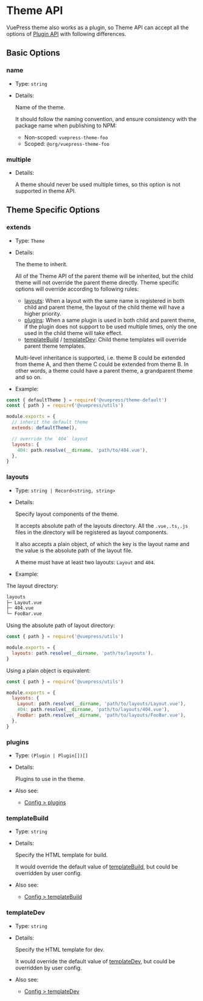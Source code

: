 # Theme API

VuePress theme also works as a plugin, so Theme API can accept all the options of [Plugin API](./plugin-api.md) with following differences.

## Basic Options

### name

- Type: `string`

- Details:

  Name of the theme.

  It should follow the naming convention, and ensure consistency with the package name when publishing to NPM:

  - Non-scoped: `vuepress-theme-foo`
  - Scoped: `@org/vuepress-theme-foo`

### multiple

- Details:

  A theme should never be used multiple times, so this option is not supported in theme API.

## Theme Specific Options

### extends

- Type: `Theme`

- Details:

  The theme to inherit.

  All of the Theme API of the parent theme will be inherited, but the child theme will not override the parent theme directly. Theme specific options will override according to following rules:

  - [layouts](#layouts): When a layout with the same name is registered in both child and parent theme, the layout of the child theme will have a higher priority.
  - [plugins](#plugins): When a same plugin is used in both child and parent theme, if the plugin does not support to be used multiple times, only the one used in the child theme will take effect.
  - [templateBuild](#templatebuild) / [templateDev](#templatedev): Child theme templates will override parent theme templates.

  Multi-level inheritance is supported, i.e. theme B could be extended from theme A, and then theme C could be extended from theme B. In other words, a theme could have a parent theme, a grandparent theme and so on.

- Example:

```js
const { defaultTheme } = require('@vuepress/theme-default')
const { path } = require('@vuepress/utils')

module.exports = {
  // inherit the default theme
  extends: defaultTheme(),

  // override the `404` layout
  layouts: {
    404: path.resolve(__dirname, 'path/to/404.vue'),
  },
}
```

### layouts

- Type: `string | Record<string, string>`

- Details:

  Specify layout components of the theme.

  It accepts absolute path of the layouts directory. All the `.vue,.ts,.js` files in the directory will be registered as layout components.

  It also accepts a plain object, of which the key is the layout name and the value is the absolute path of the layout file.

  A theme must have at least two layouts: `Layout` and `404`.

- Example:

The layout directory:

```bash
layouts
├─ Layout.vue
├─ 404.vue
└─ FooBar.vue
```

Using the absolute path of layout directory:

```js
const { path } = require('@vuepress/utils')

module.exports = {
  layouts: path.resolve(__dirname, 'path/to/layouts'),
}
```

Using a plain object is equivalent:

```js
const { path } = require('@vuepress/utils')

module.exports = {
  layouts: {
    Layout: path.resolve(__dirname, 'path/to/layouts/Layout.vue'),
    404: path.resolve(__dirname, 'path/to/layouts/404.vue'),
    FooBar: path.resolve(__dirname, 'path/to/layouts/FooBar.vue'),
  },
}
```

### plugins

- Type: `(Plugin | Plugin[])[]`

- Details:

  Plugins to use in the theme.

- Also see:
  - [Config > plugins](./config.md#plugins)

### templateBuild

- Type: `string`

- Details:

  Specify the HTML template for build.

  It would override the default value of [templateBuild](./config.md#templatebuild), but could be overridden by user config.

- Also see:
  - [Config > templateBuild](./config.md#templatebuild)

### templateDev

- Type: `string`

- Details:

  Specify the HTML template for dev.

  It would override the default value of [templateDev](./config.md#templatedev), but could be overridden by user config.

- Also see:
  - [Config > templateDev](./config.md#templatedev)
